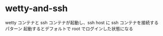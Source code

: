# wetty-and-ssh

wetty コンテナと ssh コンテナが起動し、ssh host に ssh コンテナを接続するパターン
起動するとデフォルトで root でログインした状態になる
